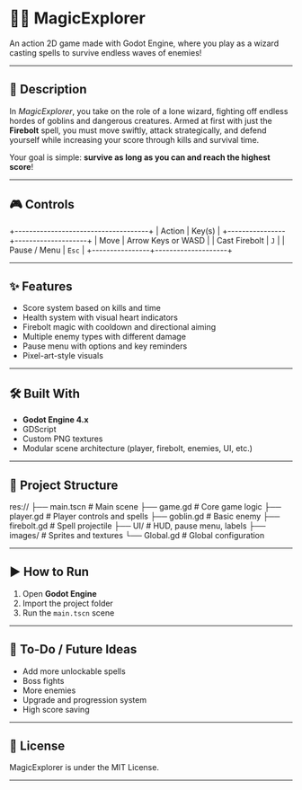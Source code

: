 # 🧙‍♂️ MagicExplorer  
An action 2D game made with Godot Engine, where you play as a wizard casting spells to survive endless waves of enemies!

---

## 📜 Description

In *MagicExplorer*, you take on the role of a lone wizard, fighting off endless hordes of goblins and dangerous creatures. Armed at first with just the **Firebolt** spell, you must move swiftly, attack strategically, and defend yourself while increasing your score through kills and survival time.

Your goal is simple: **survive as long as you can and reach the highest score**!

---

## 🎮 Controls

+-------------------------------------+
| Action         | Key(s)             |
+----------------+--------------------+
| Move           | Arrow Keys or WASD |
| Cast Firebolt  | `J`                |
| Pause / Menu   | `Esc`              |
+----------------+--------------------+

---

## ✨ Features

- Score system based on kills and time
- Health system with visual heart indicators
- Firebolt magic with cooldown and directional aiming
- Multiple enemy types with different damage
- Pause menu with options and key reminders
- Pixel-art-style visuals

---

## 🛠️ Built With

- **Godot Engine 4.x**
- GDScript
- Custom PNG textures
- Modular scene architecture (player, firebolt, enemies, UI, etc.)

---

## 📂 Project Structure

res://
├── main.tscn       # Main scene
├── game.gd         # Core game logic
├── player.gd       # Player controls and spells
├── goblin.gd       # Basic enemy
├── firebolt.gd     # Spell projectile
├── UI/             # HUD, pause menu, labels
├── images/         # Sprites and textures
└── Global.gd       # Global configuration


---

## ▶️ How to Run

1. Open **Godot Engine**
2. Import the project folder
3. Run the `main.tscn` scene

---

## 📌 To-Do / Future Ideas

- Add more unlockable spells
- Boss fights
- More enemies
- Upgrade and progression system
- High score saving

---

## 🧾 License

MagicExplorer is under the MIT License.

---